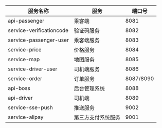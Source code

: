 服务名称|服务|端口号
--- | --- | ---
api-passenger | 乘客端 | 8081
service-verificationcode | 验证码服务 | 8082
service-passenger-user | 乘客端服务 | 8083
service-price |价格服务 | 8084
service-map | 地图服务 |8085
service-driver-user| 司机端服务 | 8086
service-order | 订单服务 | 8087/8090
api-boss | 后台管理系统 | 8088
api-driver | 司机端 | 8089
service-sse-push | 推送服务 | 9002
service-alipay | 第三方支付系统服务 | 9001

